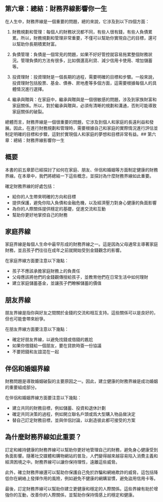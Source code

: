## 第六章：總結：財務界線影響你一生

在人生中，財務界線是一個重要的問題，總的來說，它涉及到以下四個方面：

1. 財務規劃和管理：每個人的財務狀況都不同，有些人很有錢，有些人負債累累。所以，財務規劃和管理非常重要，不僅可以幫助你實現自己的目標，還可以幫助你長期積累財富。

2. 負債管理：負債是一個常見的問題，如果不好好管控就容易拖累整個財務狀況。管理負債的方法有很多，比如償還高利貸、減少信用卡使用、增加儲蓄等。

3. 投資理財：投資理財是一個長期的過程，需要明確的目標和步驟。一般來說，投資理財包括股票、基金、債券、房地產等多個方面，這需要根據每個人的具體情況進行選擇。

4. 繼承與贈與：在家庭中，繼承與贈與是一個很敏感的問題，涉及到家族財富和家庭關係。所以，對於繼承與贈與，必須有清晰的規劃和溝通，否則可能導致家庭關係的破裂。

總體而言，財務界線是一個很重要的問題，它涉及到個人和家庭的長遠利益和發展。因此，在進行財務規劃和管理時，需要根據自己和家庭的實際情況進行評估並制定明確的目標和步驟，這對於實現個人和家庭的夢想和目標非常有益。## 第六章：總結：財務界線影響你一生

## 概要

本書的前五章節已經探討了如何在家庭、朋友、伴侶和婚姻等方面制定健康的財務界線。在本章中，我們將總結一下這些概念，並探討為什麼財務界線如此重要。

確定財務界線的好處包括：

- 給你的人生帶來明確的方向和目標
- 提供保護，避免你陷入負債和金融危機，以及經濟壓力對身心健康的負面影響
- 為你的人際關係提供穩定的基礎，促進交流和互動
- 幫助你更好地掌控自己的財務

## 家庭界線

家庭界線是每個人生命中最早形成的財務界線之一。這是因為父母通常主導著家庭財務，並且孩子們往往在成年之前就開始受到金錢觀念的影響。

在家庭界線方面要注意以下幾點：

- 孩子不應該承擔家庭財務上的負責任
- 父母應該將他們的金錢觀傳授給孩子，並教育他們在日常生活中如何理財
- 建立家庭儲蓄基金，並讓孩子們瞭解儲蓄的價值

## 朋友界線

朋友界線是指你與好友之間關於金錢的交流和相互支持。這些關係可以是良好的，但也可能會帶來紛爭。

在朋友界線方面要注意以下幾點：

- 確定好朋友界線，以避免找錢或借錢的尷尬
- 如果你借錢給一個朋友，要在貸款時簽一份協議
- 不要把錢和友誼混在一起

## 伴侶和婚姻界線

財務問題是導致婚姻破裂的主要原因之一。因此，建立健康的財務界線是成功婚姻的重要組成部分。

在伴侶和婚姻界線方面要注意以下幾點：

- 建立共同的財務目標，例如儲蓄、投資和退休計劃
- 確定共同決策的過程，例如開立聯名戶頭或爲大型購入物品做決定
- 替自己訂定財務目標，並與伴侶討論，以創造彼此都可接受的方案

## 為什麼財務界線如此重要？

訂定和維持健康的財務界線可以幫助你更好地管理自己的財務，避免身心健康受到負面影響。隨著社交媒體和購物網站的普及，人們變得越來越容易陷入消費主義和經濟困境之中。財務界線可以讓你保持理性，遠離這些威脅。

此外，確立財務界線還可以幫助你保護自己免於詐騙和網絡欺詐的威脅。這包括降低你在網絡上發揮作用的風險，例如避免不健康的網購習慣，避免盜用信用卡等。

最後，訂定財務界線可以幫助你建立更健康和穩定的人際關係。這些界線有助於增強你的互動，改善你的人際關係，並幫助你保持情感上的穩定和健康。